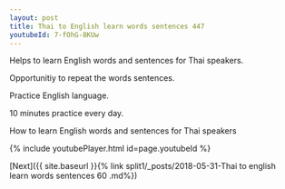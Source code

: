```yaml
---
layout: post
title: Thai to English learn words sentences 447 
youtubeId: 7-fOhG-8KUw
---
```

 
 
Helps to learn English words and sentences for Thai speakers.

Opportunitiy to repeat the words sentences. 

Practice English language. 
 
10 minutes practice every day. 
 
How to learn English words and sentences for Thai speakers 
 
{% include youtubePlayer.html id=page.youtubeId %}
 
 
[Next]({{ site.baseurl }}{% link  split1/_posts/2018-05-31-Thai to english learn words sentences 60 .md%})
 
